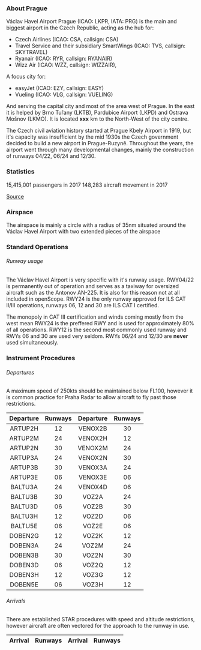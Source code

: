 ### About Prague

Václav Havel Airport Prague (ICAO: LKPR, IATA: PRG) is the main and biggest airport in the Czech Republic, acting as the hub for:
- Czech Airlines (ICAO: CSA, callsign: CSA)
- Travel Service and their subsidiary SmartWings (ICAO: TVS, callsign: SKYTRAVEL)
- Ryanair (ICAO: RYR, callsign: RYANAIR)
- Wizz Air (ICAO: WZZ, callsign: WIZZAIR),

A focus city for: 
- easyJet (ICAO: EZY, callsign: EASY)
- Vueling (ICAO: VLG, callsign: VUELING)

And serving the capital city and most of the area west of Prague. In the east it is helped by Brno Tuřany (LKTB), Pardubice Airport (LKPD) and Ostrava Mošnov (LKMO). It is located <b>xxx</b> km to the North-West of the city centre. 

The Czech civil aviation history started at Prague Kbely Airport in 1919, but it's capacity was insufficient by the mid 1930s the Czech government decided to build a new airport in Prague-Ruzyně. Throughout the years, the airport went through many developmental changes, mainly the construction of runways 04/22, 06/24 and 12/30. 

### Statistics

15,415,001 passengers in 2017
148,283 aircraft movement in 2017

[Source](https://en.wikipedia.org/wiki/V%C3%A1clav_Havel_Airport_Prague)

### Airspace

The airspace is mainly a circle with a radius of 35nm situated around the Václav Havel Airport with two extended pieces of the airspace

### Standard Operations

###### Runway usage

The Václav Havel Airport is very specific with it's runway usage. RWY04/22 is permanently out of operation and serves as a taxiway for oversized aircraft such as the Antonov AN-225. It is also for this reason not at all included in openScope. RWY24 is the only runway approved for ILS CAT II/III operations, runways 06, 12 and 30 are ILS CAT I certified. 

The monopoly in CAT III certification and winds coming mostly from the west mean RWY24 is the preffered RWY and is used for approximately 80% of all operations. RWY12 is the second most commonly used runway and RWYs 06 and 30 are used very seldom. RWYs 06/24 and 12/30 are <b>never</b> used simultaneously. 

### Instrument Procedures

###### Departures

A maximum speed of 250kts should be maintained below FL100, however it is common practice for Praha Radar to allow aircraft to fly past those restrictions.

|      Departure      |                       Runways                       |      Departure      |                       Runways                       |
|:-------------------:|:-------------------------------:|:-------------------:|:-------------------------------:|
| ARTUP2H | 12 | VENOX2B | 30 |
| ARTUP2M | 24 | VENOX2H | 12 |
| ARTUP2N | 30 | VENOX2M | 24 |
| ARTUP3A | 24 | VENOX2N | 30 |
| ARTUP3B | 30 | VENOX3A | 24 |
| ARTUP3E | 06 | VENOX3E | 06 |
| BALTU3A | 24 | VENOX4D | 06 |
| BALTU3B | 30 |  VOZ2A  | 24 |
| BALTU3D | 06 |  VOZ2B  | 30 |
| BALTU3H | 12 |  VOZ2D  | 06 |
| BALTU5E | 06 |  VOZ2E  | 06 |
| DOBEN2G | 12 |  VOZ2K  | 12 |
| DOBEN3A | 24 |  VOZ2M  | 24 |
| DOBEN3B | 30 |  VOZ2N  | 30 |
| DOBEN3D | 06 |  VOZ2Q  | 12 |
| DOBEN3H | 12 |  VOZ3G  | 12 |
| DOBEN5E | 06 |  VOZ3H  | 12 |

###### Arrivals

There are established STAR procedures with speed and altitude restrictions, however aircraft are often vectored for the approach to the runway in use. 

|      Arrival      |                       Runways                       |      Arrival      |                       Runways                       |
|:-----------------:|:-------------------------------:|:-----------------:|:-------------------------------:|

